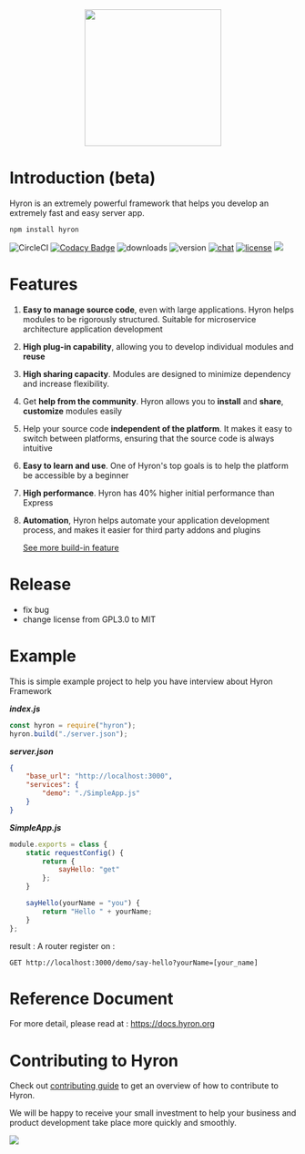 <div style = "text-align:center">
    <img src="https://i.imgur.com/mAjPWAu.png" style="width:240px; margin:auto"/>
</div>

# Introduction (beta)

Hyron is an extremely powerful framework that helps you develop an extremely fast and easy server app.


```
npm install hyron
```

![CircleCI](https://img.shields.io/circleci/project/github/hyron-group/hyron/master.svg?style=flat)
[![Codacy Badge](https://api.codacy.com/project/badge/Grade/488552ae62744dd7bf6bb34028adcc36)](https://www.codacy.com/app/thangdjw/hyron?utm_source=github.com&utm_medium=referral&utm_content=hyron-group/hyron&utm_campaign=Badge_Grade)
![downloads](https://img.shields.io/npm/dm/hyron.svg?style=flat)
![version](https://img.shields.io/npm/v/hyron.svg?style=flat)
[![chat](https://img.shields.io/gitter/room/hyron-group/community.svg?style=flat)](https://gitter.im/Hyron-group/community)
[![license](https://img.shields.io/npm/l/hyron.svg?style=flat)](https://www.gnu.org/licenses/gpl-3.0.en.html)
[![](http://img.shields.io/liberapay/patrons/thangdjw.svg?logo=liberapay)](https://liberapay.com/thangdjw/donate)



# Features

1. **Easy to manage source code**, even with large applications. Hyron helps modules to be rigorously structured. Suitable for microservice architecture application development
2. **High plug-in capability**, allowing you to develop individual modules and **reuse**
3. **High sharing capacity**. Modules are designed to minimize dependency and increase flexibility.
4. Get **help from the community**. Hyron allows you to **install** and **share**, **customize** modules easily
5. Help your source code **independent of the platform**. It makes it easy to switch between platforms, ensuring that the source code is always intuitive
6. **Easy to learn and use**. One of Hyron's top goals is to help the platform be accessible by a beginner
7. **High performance**. Hyron has 40% higher initial performance than Express
8. **Automation**, Hyron helps automate your application development process, and makes it easier for third party addons and plugins

    [See more build-in feature](https://hyron.gitbook.io/reference/buildin-features)

# Release

- fix bug
- change license from GPL3.0 to MIT

# Example

This is simple example project to help you have interview about Hyron Framework

**_index.js_**

```js
const hyron = require("hyron");
hyron.build("./server.json");
```

**_server.json_**

```json
{
    "base_url": "http://localhost:3000",
    "services": {
        "demo": "./SimpleApp.js"
    }
}
```

**_SimpleApp.js_**

```js
module.exports = class {
    static requestConfig() {
        return {
            sayHello: "get"
        };
    }

    sayHello(yourName = "you") {
        return "Hello " + yourName;
    }
};
```

result :
A router register on :

```http
GET http://localhost:3000/demo/say-hello?yourName=[your_name]
```
# Reference Document

For more detail, please read at : https://docs.hyron.org

# Contributing to Hyron

Check out [contributing guide](https://hyron.gitbook.io/reference/contribution) to get an overview of how to contribute to Hyron.

We will be happy to receive your small investment to help your business and product development take place more quickly and smoothly.

[![](https://liberapay.com/assets/widgets/donate.svg)](https://liberapay.com/thangdjw/donate)
